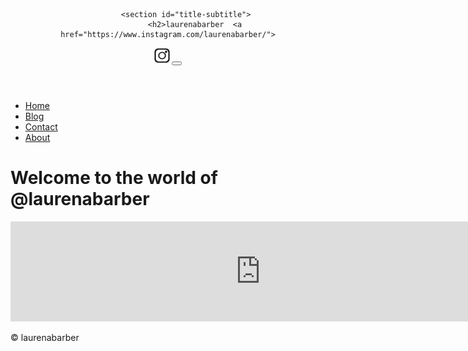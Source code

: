 <html lang="en">
    <head>
        <meta charset="utf-8">
        <meta name="viewport" content="width=device-width, initial-scale=1">
          <header>
            
            <section id="title-subtitle">
                <h2>laurenabarber  <a href="https://www.instagram.com/laurenabarber/">
  <img src="instagramlogo.jpg" alt="laurenabarber" style="width:25px;height:25px;border:0 float:right;"> 
</a></h2>
            </section>
            <button id="hamburger-button">
                <div></div>
                <div></div>
                <div></div>
            </button>
        </header> 
          <nav id="top-menu">
            <ul>
                <li><a href="index.html" class="current">Home</a></li>
                <li><a href="toys.html">Blog</a></li>
                <li><a href="contact.html">Contact</a></li>
                <li><a  href= "about.html">About</a></li>
            </ul>
        </nav>
        <title>laurenabarber</title>
        <link rel="shortcut icon" href="laurenabarber.jpg">
        <link rel="stylesheet" href="style.css">
    </head>
    <body>
<main> <h1>Welcome to the world of @laurenabarber</h1>
        </main>

<!-- SnapWidget -->
<iframe src="https://snapwidget.com/embed/890547" class="snapwidget-widget" allowtransparency="true" frameborder="0" scrolling="no" style="border:none; overflow:hidden;  width:800px; height:160px"></iframe>
  <div class="rightcolumn"></div>
       <footer>
            <p>&copy; laurenabarber</p>
        </footer>
    </body>
</html>



